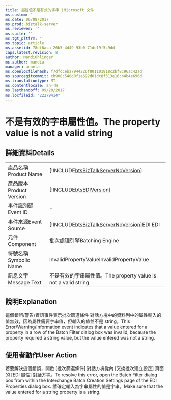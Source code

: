 ```yaml
---
title: 屬性值不是有效的字串 |Microsoft 文件
ms.custom: ''
ms.date: 06/08/2017
ms.prod: biztalk-server
ms.reviewer: ''
ms.suite: ''
ms.tgt_pltfrm: ''
ms.topic: article
ms.assetid: 78df6aca-26b5-4d49-93b0-71de19f5c9dd
caps.latest.revision: 8
author: MandiOhlinger
ms.author: mandia
manager: anneta
ms.openlocfilehash: f7dfcceba7944226f801101818c2bf8c96ac42ad
ms.sourcegitcommit: cb908c540d8f1a692d01dc8f313e16cb4b4e696d
ms.translationtype: MT
ms.contentlocale: zh-TW
ms.lasthandoff: 09/20/2017
ms.locfileid: "22279414"
---
```

# <a name="the-property-value-is-not-a-valid-string"></a><span data-ttu-id="b8004-102">不是有效的字串屬性值。</span><span class="sxs-lookup"><span data-stu-id="b8004-102">The property value is not a valid string</span></span>
## <a name="details"></a><span data-ttu-id="b8004-103">詳細資料</span><span class="sxs-lookup"><span data-stu-id="b8004-103">Details</span></span>  
  
|||  
|-|-|  
|<span data-ttu-id="b8004-104">產品名稱</span><span class="sxs-lookup"><span data-stu-id="b8004-104">Product Name</span></span>|[!INCLUDE[btsBizTalkServerNoVersion](../includes/btsbiztalkservernoversion-md.md)]|  
|<span data-ttu-id="b8004-105">產品版本</span><span class="sxs-lookup"><span data-stu-id="b8004-105">Product Version</span></span>|[!INCLUDE[btsEDIVersion](../includes/btsediversion-md.md)]|  
|<span data-ttu-id="b8004-106">事件識別碼</span><span class="sxs-lookup"><span data-stu-id="b8004-106">Event ID</span></span>|-|  
|<span data-ttu-id="b8004-107">事件來源</span><span class="sxs-lookup"><span data-stu-id="b8004-107">Event Source</span></span>|[!INCLUDE[btsBizTalkServerNoVersion](../includes/btsbiztalkservernoversion-md.md)]<span data-ttu-id="b8004-108">EDI</span><span class="sxs-lookup"><span data-stu-id="b8004-108"> EDI</span></span>|  
|<span data-ttu-id="b8004-109">元件</span><span class="sxs-lookup"><span data-stu-id="b8004-109">Component</span></span>|<span data-ttu-id="b8004-110">批次處理引擎</span><span class="sxs-lookup"><span data-stu-id="b8004-110">Batching Engine</span></span>|  
|<span data-ttu-id="b8004-111">符號名稱</span><span class="sxs-lookup"><span data-stu-id="b8004-111">Symbolic Name</span></span>|<span data-ttu-id="b8004-112">InvalidPropertyValue</span><span class="sxs-lookup"><span data-stu-id="b8004-112">InvalidPropertyValue</span></span>|  
|<span data-ttu-id="b8004-113">訊息文字</span><span class="sxs-lookup"><span data-stu-id="b8004-113">Message Text</span></span>|<span data-ttu-id="b8004-114">不是有效的字串屬性值。</span><span class="sxs-lookup"><span data-stu-id="b8004-114">The property value is not a valid string</span></span>|  
  
## <a name="explanation"></a><span data-ttu-id="b8004-115">說明</span><span class="sxs-lookup"><span data-stu-id="b8004-115">Explanation</span></span>  
 <span data-ttu-id="b8004-116">這個錯誤/警告/資訊事件表示批次篩選條件 對話方塊中的資料列中的屬性輸入的值無效，因為屬性需要字串值，但輸入的值並不是 string。</span><span class="sxs-lookup"><span data-stu-id="b8004-116">This Error/Warning/Information event indicates that a value entered for a property in a row of the Batch Filter dialog box was invalid, because the property required a string value, but the value entered was not a string.</span></span>  
  
## <a name="user-action"></a><span data-ttu-id="b8004-117">使用者動作</span><span class="sxs-lookup"><span data-stu-id="b8004-117">User Action</span></span>  
 <span data-ttu-id="b8004-118">若要解決這個錯誤，開啟 [批次篩選條件] 對話方塊從內 [交換批次建立設定] 頁面的 [EDI 屬性] 對話方塊。</span><span class="sxs-lookup"><span data-stu-id="b8004-118">To resolve this error, open the Batch Filter dialog box from within the Interchange Batch Creation Settings page of the EDI Properties dialog box.</span></span> <span data-ttu-id="b8004-119">請確定輸入為字串屬性的值是字串。</span><span class="sxs-lookup"><span data-stu-id="b8004-119">Make sure that the value entered for a string property is a string.</span></span>
